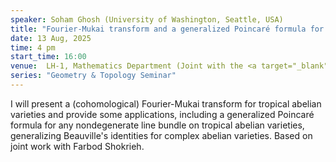 ```yaml
---
speaker: Soham Ghosh (University of Washington, Seattle, USA)
title: "Fourier-Mukai transform and a generalized Poincaré formula for tropical abelian varieties"
date: 13 Aug, 2025
time: 4 pm
start_time: 16:00
venue:  LH-1, Mathematics Department (Joint with the <a target="_blank" href="https://math.iisc.ac.in/~khare/algcomb25-26.html" >Algebra-Combinatorics Seminar</a>)
series: "Geometry & Topology Seminar"
---
```


I will present a (cohomological) Fourier-Mukai transform for tropical abelian varieties and provide some applications, including a generalized
Poincaré formula for any nondegenerate line bundle on tropical abelian varieties, generalizing Beauville's identities for complex abelian varieties.
Based on joint work with Farbod Shokrieh.
